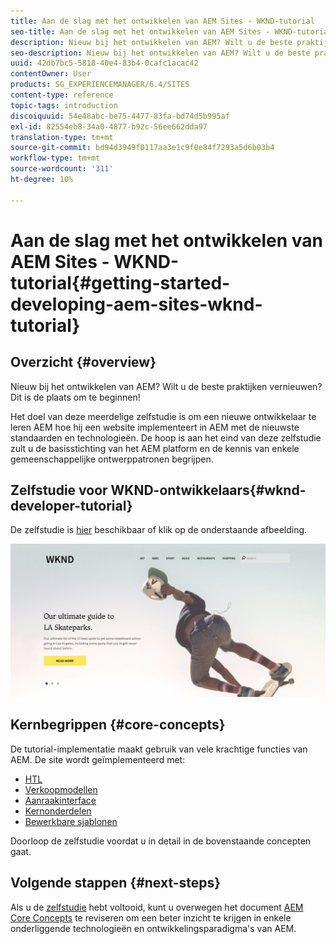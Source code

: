```yaml
---
title: Aan de slag met het ontwikkelen van AEM Sites - WKND-tutorial
seo-title: Aan de slag met het ontwikkelen van AEM Sites - WKND-tutorial
description: Nieuw bij het ontwikkelen van AEM? Wilt u de beste praktijken vernieuwen? Dit is de plaats om te beginnen! Het doel van deze meerdelige zelfstudie is om een nieuwe ontwikkelaar te leren AEM hoe hij een website implementeert in AEM met de nieuwste standaarden en technologieën.
seo-description: Nieuw bij het ontwikkelen van AEM? Wilt u de beste praktijken vernieuwen? Dit is de plaats om te beginnen! Het doel van deze meerdelige zelfstudie is om een nieuwe ontwikkelaar te leren AEM hoe hij een website implementeert in AEM met de nieuwste standaarden en technologieën.
uuid: 42db7bc5-5818-40e4-83b4-0cafc1acac42
contentOwner: User
products: SG_EXPERIENCEMANAGER/6.4/SITES
content-type: reference
topic-tags: introduction
discoiquuid: 54e48abc-be75-4477-83fa-bd74d5b995af
exl-id: 82554eb8-34a0-4877-b92c-56ee662dda97
translation-type: tm+mt
source-git-commit: bd94d3949f0117aa3e1c9f0e84f7293a5d6b03b4
workflow-type: tm+mt
source-wordcount: '311'
ht-degree: 10%

---
```


# Aan de slag met het ontwikkelen van AEM Sites - WKND-tutorial{#getting-started-developing-aem-sites-wknd-tutorial}

## Overzicht {#overview}

Nieuw bij het ontwikkelen van AEM? Wilt u de beste praktijken vernieuwen? Dit is de plaats om te beginnen!

Het doel van deze meerdelige zelfstudie is om een nieuwe ontwikkelaar te leren AEM hoe hij een website implementeert in AEM met de nieuwste standaarden en technologieën. De hoop is aan het eind van deze zelfstudie zult u de basisstichting van het AEM platform en de kennis van enkele gemeenschappelijke ontwerppatronen begrijpen.

## Zelfstudie voor WKND-ontwikkelaars{#wknd-developer-tutorial}

De zelfstudie is [hier](https://docs.adobe.com/content/help/en/experience-manager-learn/getting-started-wknd-tutorial-develop/overview.html) beschikbaar of klik op de onderstaande afbeelding.

[![afbeelding klikken](assets/screen_shot_2018-11-23at152453.png)](https://docs.adobe.com/content/help/en/experience-manager-learn/getting-started-wknd-tutorial-develop/overview.html)

## Kernbegrippen {#core-concepts}

De tutorial-implementatie maakt gebruik van vele krachtige functies van AEM. De site wordt geïmplementeerd met:

* [HTL](https://helpx.adobe.com/experience-manager/htl/user-guide.html)
* [Verkoopmodellen](https://sling.apache.org/documentation/bundles/models.html)
* [Aanraakinterface](/help/sites-developing/touch-ui-concepts.md)
* [Kernonderdelen](https://docs.adobe.com/content/help/en/experience-manager-core-components/using/introduction.html)
* [Bewerkbare sjablonen](/help/sites-developing/page-templates-editable.md)

Doorloop de zelfstudie voordat u in detail in de bovenstaande concepten gaat.

## Volgende stappen {#next-steps}

Als u de [zelfstudie](https://helpx.adobe.com/experience-manager/kt/sites/using/getting-started-wknd-tutorial-develop.html) hebt voltooid, kunt u overwegen het document [AEM Core Concepts](/help/sites-developing/the-basics.md) te reviseren om een beter inzicht te krijgen in enkele onderliggende technologieën en ontwikkelingsparadigma&#39;s van AEM.
